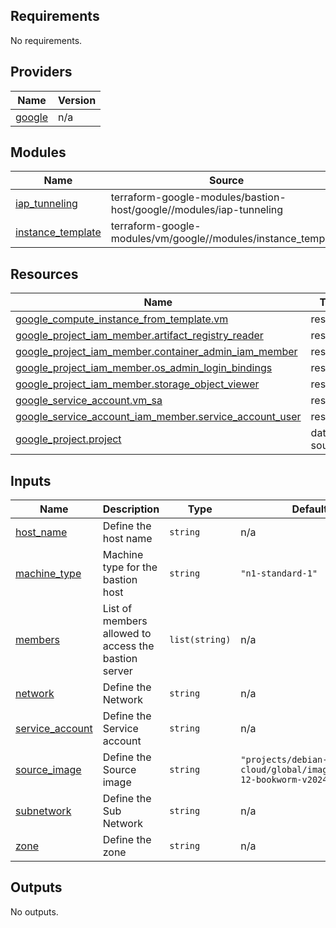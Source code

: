## Requirements

No requirements.

## Providers

| Name | Version |
|------|---------|
| <a name="provider_google"></a> [google](#provider\_google) | n/a |

## Modules

| Name | Source | Version |
|------|--------|---------|
| <a name="module_iap_tunneling"></a> [iap\_tunneling](#module\_iap\_tunneling) | terraform-google-modules/bastion-host/google//modules/iap-tunneling | ~> 7.0 |
| <a name="module_instance_template"></a> [instance\_template](#module\_instance\_template) | terraform-google-modules/vm/google//modules/instance_template | ~> 12.0 |

## Resources

| Name | Type |
|------|------|
| [google_compute_instance_from_template.vm](https://registry.terraform.io/providers/hashicorp/google/latest/docs/resources/compute_instance_from_template) | resource |
| [google_project_iam_member.artifact_registry_reader](https://registry.terraform.io/providers/hashicorp/google/latest/docs/resources/project_iam_member) | resource |
| [google_project_iam_member.container_admin_iam_member](https://registry.terraform.io/providers/hashicorp/google/latest/docs/resources/project_iam_member) | resource |
| [google_project_iam_member.os_admin_login_bindings](https://registry.terraform.io/providers/hashicorp/google/latest/docs/resources/project_iam_member) | resource |
| [google_project_iam_member.storage_object_viewer](https://registry.terraform.io/providers/hashicorp/google/latest/docs/resources/project_iam_member) | resource |
| [google_service_account.vm_sa](https://registry.terraform.io/providers/hashicorp/google/latest/docs/resources/service_account) | resource |
| [google_service_account_iam_member.service_account_user](https://registry.terraform.io/providers/hashicorp/google/latest/docs/resources/service_account_iam_member) | resource |
| [google_project.project](https://registry.terraform.io/providers/hashicorp/google/latest/docs/data-sources/project) | data source |

## Inputs

| Name | Description | Type | Default | Required |
|------|-------------|------|---------|:--------:|
| <a name="input_host_name"></a> [host\_name](#input\_host\_name) | Define the host name | `string` | n/a | yes |
| <a name="input_machine_type"></a> [machine\_type](#input\_machine\_type) | Machine type for the bastion host | `string` | `"n1-standard-1"` | no |
| <a name="input_members"></a> [members](#input\_members) | List of members allowed to access the bastion server | `list(string)` | n/a | yes |
| <a name="input_network"></a> [network](#input\_network) | Define the Network | `string` | n/a | yes |
| <a name="input_service_account"></a> [service\_account](#input\_service\_account) | Define the Service account | `string` | n/a | yes |
| <a name="input_source_image"></a> [source\_image](#input\_source\_image) | Define the Source image | `string` | `"projects/debian-cloud/global/images/debian-12-bookworm-v20240815"` | no |
| <a name="input_subnetwork"></a> [subnetwork](#input\_subnetwork) | Define the Sub Network | `string` | n/a | yes |
| <a name="input_zone"></a> [zone](#input\_zone) | Define the zone | `string` | n/a | yes |

## Outputs

No outputs.
